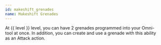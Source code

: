 ```yaml
---
id: makeshift_grenades
name: Makeshift Grenades
---
```

At {{ level }} level, you can have 2 grenades programmed into your Omni-tool at once. In addition, you can create and use 
a grenade with this ability as an Attack action.
